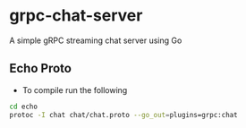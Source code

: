 # grpc-chat-server
A simple gRPC streaming chat server using Go

## Echo Proto
- To compile run the following
```sh
cd echo
protoc -I chat chat/chat.proto --go_out=plugins=grpc:chat
```
